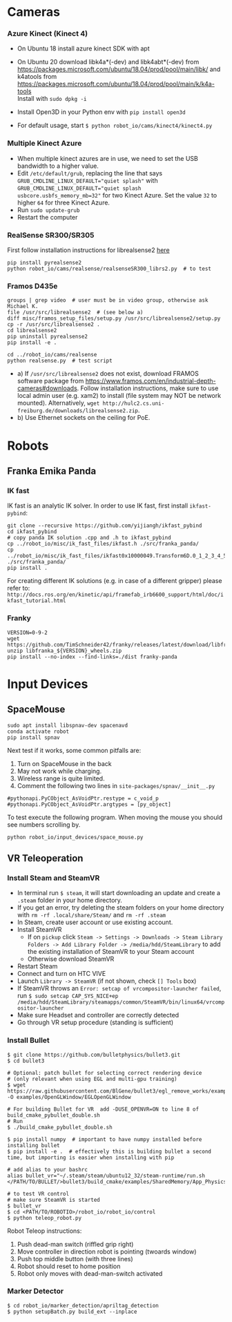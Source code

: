 # Cameras

### Azure Kinect (Kinect 4)
- On Ubuntu 18 install azure kinect SDK with apt
- On Ubuntu 20 download libk4a*(-dev) and libk4abt*(-dev) from https://packages.microsoft.com/ubuntu/18.04/prod/pool/main/libk/
  and k4atools from https://packages.microsoft.com/ubuntu/18.04/prod/pool/main/k/k4a-tools \
  Install with `sudo dpkg -i`

- Install Open3D in your Python env with `pip install open3d`

- For default usage, start `$ python robot_io/cams/kinect4/kinect4.py`

### Multiple Kinect Azure
- When multiple kinect azures are in use, we need to set the USB bandwidth to a higher value.
- Edit `/etc/default/grub`, replacing the line that says `GRUB_CMDLINE_LINUX_DEFAULT="quiet splash"` with `GRUB_CMDLINE_LINUX_DEFAULT="quiet splash usbcore.usbfs_memory_mb=32"` for two Kinect Azure. Set the value `32` to higher `64` for three Kinect Azure.
- Run `sudo update-grub`
- Restart the computer

### RealSense SR300/SR305

First follow installation instructions for librealsense2 [here](https://github.com/IntelRealSense/librealsense)
```
pip install pyrealsense2
python robot_io/cams/realsense/realsenseSR300_librs2.py  # to test
```

### Framos D435e
```
groups | grep video  # user must be in video group, otherwise ask Michael K.
file /usr/src/librealsense2  # (see below a)
diff misc/framos_setup_files/setup.py /usr/src/librealsense2/setup.py
cp -r /usr/src/librealsense2 .
cd librealsense2
pip uninstall pyrealsense2
pip install -e .

cd ../robot_io/cams/realsense
python realsense.py  # test script
```
- a) If `/usr/src/librealsense2` does not exist, download FRAMOS software package from https://www.framos.com/en/industrial-depth-cameras#downloads. Follow installation instructions, make sure to use local admin user (e.g. xam2) to install (file system may NOT be network mounted). Alternatively, `wget http://hulc2.cs.uni-freiburg.de/downloads/librealsense2.zip`.
- b) Use Ethernet sockets on the ceiling for PoE.


# Robots

## Franka Emika Panda

### IK fast
IK fast is an analytic IK solver. In order to use IK fast, first install `ikfast-pybind`:
```
git clone --recursive https://github.com/yijiangh/ikfast_pybind
cd ikfast_pybind
# copy panda IK solution .cpp and .h to ikfast_pybind
cp ../robot_io/misc/ik_fast_files/ikfast.h ./src/franka_panda/
cp ../robot_io/misc/ik_fast_files/ikfast0x10000049.Transform6D.0_1_2_3_4_5_f6.cpp ./src/franka_panda/
pip install .
```
For creating different IK solutions (e.g. in case of a different gripper) please refer to:
`http://docs.ros.org/en/kinetic/api/framefab_irb6600_support/html/doc/ikfast_tutorial.html`

### Franky
```
VERSION=0-9-2
wget https://github.com/TimSchneider42/franky/releases/latest/download/libfranka_${VERSION}_wheels.zip
unzip libfranka_${VERSION}_wheels.zip
pip install --no-index --find-links=./dist franky-panda
```

# Input Devices

## SpaceMouse
```
sudo apt install libspnav-dev spacenavd
conda activate robot
pip install spnav
```

Next test if it works, some common pitfalls are:
1. Turn on SpaceMouse in the back
2. May not work while charging.
3. Wireless range is quite limited.
4. Comment the following two lines in `site-packages/spnav/__init__.py`
```
#pythonapi.PyCObject_AsVoidPtr.restype = c_void_p
#pythonapi.PyCObject_AsVoidPtr.argtypes = [py_object]
```

To test execute the following program. When moving the mouse you should
see numbers scrolling by.
```
python robot_io/input_devices/space_mouse.py
```


## VR Teleoperation

### Install Steam and SteamVR
- In terminal run `$ steam`, it will start downloading an update and create a `.steam` folder in your home directory.
- If you get an error, try deleting the steam folders on your home directory with `rm -rf .local/share/Steam/` and `rm -rf .steam`
- In Steam, create user account or use existing account.
- Install SteamVR
  - If on `pickup` click `Steam -> Settings -> Downloads -> Steam Library Folders -> Add Library Folder -> /media/hdd/SteamLibrary` to add the existing installation of SteamVR to your Steam account
  - Otherwise download SteamVR
- Restart Steam
- Connect and turn on HTC VIVE
- Launch `Library -> SteamVR` (if not shown, check `[] Tools` box)
- If SteamVR throws an  `Error: setcap of vrcompositor-launcher failed`, run `$ sudo setcap CAP_SYS_NICE+ep /media/hdd/SteamLibrary/steamapps/common/SteamVR/bin/linux64/vrcompositor-launcher`
- Make sure Headset and controller are correctly detected
- Go through VR setup procedure (standing is sufficient)

### Install Bullet
```
$ git clone https://github.com/bulletphysics/bullet3.git
$ cd bullet3

# Optional: patch bullet for selecting correct rendering device
# (only relevant when using EGL and multi-gpu training)
$ wget https://raw.githubusercontent.com/BlGene/bullet3/egl_remove_works/examples/OpenGLWindow/EGLOpenGLWindow.cpp -O examples/OpenGLWindow/EGLOpenGLWindow

# For building Bullet for VR  add -DUSE_OPENVR=ON to line 8 of build_cmake_pybullet_double.sh
# Run
$ ./build_cmake_pybullet_double.sh

$ pip install numpy  # important to have numpy installed before installing bullet
$ pip install -e .  # effectively this is building bullet a second time, but importing is easier when installing with pip

# add alias to your bashrc
alias bullet_vr="~/.steam/steam/ubuntu12_32/steam-runtime/run.sh </PATH/TO/BULLET/>bullet3/build_cmake/examples/SharedMemory/App_PhysicsServer_SharedMemory_VR"

# to test VR control
# make sure SteamVR is started
$ bullet_vr
$ cd <PATH/TO/ROBOTIO>/robot_io/robot_io/control
$ python teleop_robot.py
```

Robot Teleop instructions:
1. Push dead-man switch (riffled grip right)
2. Move controller in direction robot is pointing (twoards window)
3. Push top middle button (with three lines)
4. Robot should reset to home position
5. Robot only moves with dead-man-switch activated

### Marker Detector

```
$ cd robot_io/marker_detection/apriltag_detection
$ python setupBatch.py build_ext --inplace
```
